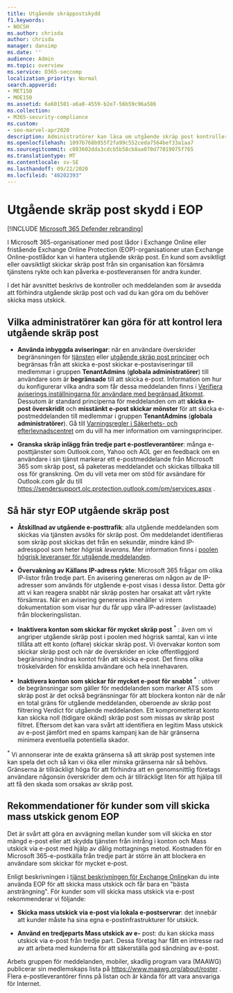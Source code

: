 ```yaml
---
title: Utgående skräppostskydd
f1.keywords:
- NOCSH
ms.author: chrisda
author: chrisda
manager: dansimp
ms.date: ''
audience: Admin
ms.topic: overview
ms.service: O365-seccomp
localization_priority: Normal
search.appverid:
- MET150
- MOE150
ms.assetid: 6a601501-a6a8-4559-b2e7-56b59c96a586
ms.collection:
- M365-security-compliance
ms.custom:
- seo-marvel-apr2020
description: Administratörer kan läsa om utgående skräp post kontroller i Exchange Online Protection (EOP) och vad du kan göra om du behöver skicka mass utskick.
ms.openlocfilehash: 1097b768b955f2fa99c552ceda7564bef33a1aa7
ms.sourcegitcommit: c083602dda3cdcb5b58cb8aa070d77019075f765
ms.translationtype: MT
ms.contentlocale: sv-SE
ms.lasthandoff: 09/22/2020
ms.locfileid: "48202393"
---
```

# <a name="outbound-spam-protection-in-eop"></a>Utgående skräp post skydd i EOP

[!INCLUDE [Microsoft 365 Defender rebranding](../includes/microsoft-defender-for-office.md)]


I Microsoft 365-organisationer med post lådor i Exchange Online eller fristående Exchange Online Protection (EOP)-organisationer utan Exchange Online-postlådor kan vi hantera utgående skräp post. En kund som avsiktligt eller oavsiktligt skickar skräp post från sin organisation kan försämra tjänstens rykte och kan påverka e-postleveransen för andra kunder.

I det här avsnittet beskrivs de kontroller och meddelanden som är avsedda att förhindra utgående skräp post och vad du kan göra om du behöver skicka mass utskick.

## <a name="what-admins-can-do-to-control-outbound-spam"></a>Vilka administratörer kan göra för att kontrol lera utgående skräp post

- **Använda inbyggda aviseringar**: när en användare överskrider begränsningen för [tjänsten](https://docs.microsoft.com/office365/servicedescriptions/exchange-online-service-description/exchange-online-limits#sending-limits-across-office-365-options) eller [utgående skräp post principer](configure-the-outbound-spam-policy.md) och begränsas från att skicka e-post skickar e-postaviseringar till medlemmar i gruppen **TenantAdmins** (**globala administratörer**) till användare som är **begränsade** till att skicka e-post. Information om hur du konfigurerar vilka andra som får dessa meddelanden finns i [Verifiera aviserings inställningarna för användare med begränsad åtkomst](removing-user-from-restricted-users-portal-after-spam.md#verify-the-alert-settings-for-restricted-users). Dessutom är standard principerna för meddelanden om att **skicka e-post överskridit** och **misstänkt e-post skickar mönster** för att skicka e-postmeddelanden till medlemmar i gruppen **TenantAdmins** (**globala administratörer**). Gå till [Varningsregler i Säkerhets- och efterlevnadscentret](../../compliance/alert-policies.md) om du vill ha mer information om varningsprinciper.

- **Granska skräp inlägg från tredje part e-postleverantörer**: många e-posttjänster som Outlook.com, Yahoo och AOL ger en feedback om en användare i sin tjänst markerar ett e-postmeddelande från Microsoft 365 som skräp post, så paketeras meddelandet och skickas tillbaka till oss för granskning. Om du vill veta mer om stöd för avsändare för Outlook.com går du till <https://sendersupport.olc.protection.outlook.com/pm/services.aspx> .

## <a name="how-eop-controls-outbound-spam"></a>Så här styr EOP utgående skräp post

- **Åtskillnad av utgående e-posttrafik**: alla utgående meddelanden som skickas via tjänsten avsöks för skräp post. Om meddelandet identifieras som skräp post skickas det från en sekundär, mindre känd IP-adresspool som heter _högrisk leverans_. Mer information finns i [poolen högrisk leveranser för utgående meddelanden](high-risk-delivery-pool-for-outbound-messages.md).

- **Övervakning av Källans IP-adress rykte**: Microsoft 365 frågar om olika IP-listor från tredje part. En avisering genereras om någon av de IP-adresser som används för utgående e-post visas i dessa listor. Detta gör att vi kan reagera snabbt när skräp posten har orsakat att vårt rykte försämras. När en avisering genereras innehåller vi intern dokumentation som visar hur du får upp våra IP-adresser (avlistaade) från blockeringslistan.

- **Inaktivera konton som skickar för mycket skräp post** <sup>\*</sup> : även om vi angriper utgående skräp post i poolen med högrisk samtal, kan vi inte tillåta att ett konto (oftare) skickar skräp post. Vi övervakar konton som skickar skräp post och när de överskrider en icke offentliggjord begränsning hindras kontot från att skicka e-post. Det finns olika tröskelvärden för enskilda användare och hela innehavaren.

- **Inaktivera konton som skickar för mycket e-post för snabbt** <sup>\*</sup> : utöver de begränsningar som gäller för meddelanden som marker ATS som skräp post är det också begränsningar för att blockera konton när de når en total gräns för utgående meddelanden, oberoende av skräp post filtrering Verdict för utgående meddelanden. Ett komprometterat konto kan skicka noll (tidigare okänd) skräp post som missas av skräp post filtret. Eftersom det kan vara svårt att identifiera en legitim Mass utskick av e-post jämfört med en spams kampanj kan de här gränserna minimera eventuella potentiella skador.

<sup>\*</sup> Vi annonserar inte de exakta gränserna så att skräp post systemen inte kan spela det och så kan vi öka eller minska gränserna när så behövs. Gränserna är tillräckligt höga för att förhindra att en genomsnittlig företags användare någonsin överskrider dem och är tillräckligt liten för att hjälpa till att få den skada som orsakas av skräp post.

## <a name="recommendations-for-customers-who-want-to-send-mass-mailings-through-eop"></a>Rekommendationer för kunder som vill skicka mass utskick genom EOP

Det är svårt att göra en avvägning mellan kunder som vill skicka en stor mängd e-post eller att skydda tjänsten från intrång i konton och Mass utskick via e-post med hjälp av dålig mottagnings metod. Kostnaden för en Microsoft 365-e-postkälla från tredje part är större än att blockera en användare som skickar för mycket e-post.

Enligt beskrivningen i [tjänst beskrivningen för Exchange Online](https://docs.microsoft.com/office365/servicedescriptions/exchange-online-service-description/exchange-online-limits)kan du inte använda EOP för att skicka mass utskick och får bara en "bästa ansträngning". För kunder som vill skicka mass utskick via e-post rekommenderar vi följande:

- **Skicka mass utskick via e-post via lokala e-postservrar**: det innebär att kunder måste ha sina egna e-postinfrastrukturer för utskick.

- **Använd en tredjeparts Mass utskick av e-** post: du kan skicka mass utskick via e-post från tredje part. Dessa företag har fått en intresse rad av att arbeta med kunderna för att säkerställa god sändning av e-post.

Arbets gruppen för meddelanden, mobiler, skadlig program vara (MAAWG) publicerar sin medlemskaps lista på <https://www.maawg.org/about/roster> . Flera e-postleverantörer finns på listan och är kända för att vara ansvariga för Internet.
